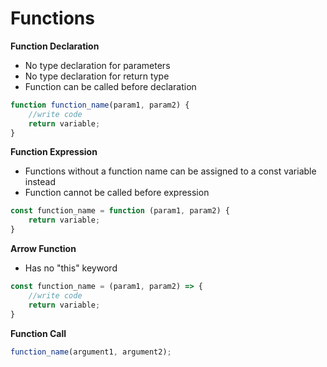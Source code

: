 # Functions

**Function Declaration**

* No type declaration for parameters
* No type declaration for return type
* Function can be called before declaration

```javascript
function function_name(param1, param2) {
    //write code
    return variable;
}
```



**Function Expression**

* Functions without a function name can be assigned to a const variable instead
* Function cannot be called before expression

```javascript
const function_name = function (param1, param2) {
    return variable;
}
```



**Arrow Function**

* Has no "this" keyword

```javascript
const function_name = (param1, param2) => {
    //write code
    return variable;
}
```



**Function Call**

```javascript
function_name(argument1, argument2);
```
